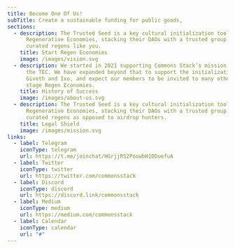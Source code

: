 ```yaml
---
title: Become One Of Us!
subTitle: Create a sustainable funding for public goods,
sections:
  - description: The Trusted Seed is a key cultural initialization tool for
      Regenerative Economies, stacking their DAOs with a trusted group of
      curated regens like you.
    title: Start Regen Economies
    image: /images/vision.svg
  - description: We started in 2021 supporting Commons Stack’s mission, by Hatching
      the TEC. We have expanded beyond that to support the initialization of
      Giveth and Ixo, and expect our members to be invited to many other early
      stage Regen Economies.
    title: History of Success
    image: /images/about-us.svg
  - description: The Trusted Seed is a key cultural initialization tool for
      Regenerative Economies, stacking their DAOs with a trusted group of
      curated regens as opposed to airdrop hunters.
    title: Legal Shield
    image: /images/mission.svg
links:
  - label: Telegram
    iconType: telegram
    url: https://t.me/joinchat/HGrjjRS2PoowbH1ODuefuA
  - label: Twitter
    iconType: twitter
    url: https://twitter.com/commonsstack
  - label: Discord
    iconType: discord
    url: https://discord.link/commonsstack
  - label: Medium
    iconType: medium
    url: https://medium.com/commonsstack
  - label: Calendar
    iconType: calendar
    url: "#"
---
```

